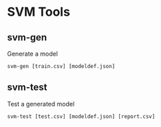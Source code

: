 # SVM Tools

## svm-gen

Generate a model

```
svm-gen [train.csv] [modeldef.json]
```

## svm-test

Test a generated model

```
svm-test [test.csv] [modeldef.json] [report.csv]
```
